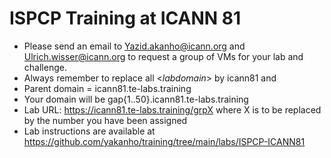 # ISPCP Training at ICANN 81



- Please send an email to Yazid.akanho@icann.org and Ulrich.wisser@icann.org to request a group of VMs for your lab and challenge.
- Always remember to replace all <*labdomain*> by icann81 and 
- Parent domain = icann81.te-labs.training
- Your domain will be gap{1..50}.icann81.te-labs.training
- Lab URL: https://icann81.te-labs.training/grpX where X is to be replaced by the number you have been assigned
- Lab instructions are available at https://github.com/yakanho/training/tree/main/labs/ISPCP-ICANN81

